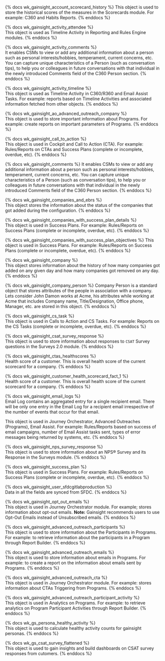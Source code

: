 {% docs wk_gainsight_account_scorecard_history %}
This object is used to store the historical scores of the measures in the Scorecards module. 
For example: C360 and Habits Reports.
{% enddocs %}

{% docs wk_gainsight_activity_attendee %}	 
This object is used as Timeline Activity in Reporting and Rules Engine modules. 
{% enddocs %}

{% docs wk_gainsight_activity_comments %}	
It enables CSMs to view or add any additional information about a person such as personal interests/hobbies, temperament, current concerns, etc. 
You can capture unique characteristics of a Person (such as conversation tips), to help you or colleagues in future conversations with that individual 
in the newly introduced Comments field of the C360 Person section.
{% enddocs %}

{% docs wk_gainsight_activity_timeline %}	 	 
This object is used as Timeline Activity in C360/R360 and Email Assist Tasks.
For example: reports based on Timeline Activities and associated information fetched from other objects.
{% enddocs %}

{% docs wk_gainsight_ao_advanced_outreach_company %}	 
This object is used to store important information about Programs. 
For example: create reports on important parameters of Programs.
{% enddocs %}

{% docs wk_gainsight_call_to_action %}	 
This object is used in Cockpit and Call to Action (CTA). 
For example: Rules/Reports on CTAs and Success Plans (complete or incomplete, overdue, etc).
{% enddocs %}

{% docs wk_gainsight_comments %}
It enables CSMs to view or add any additional information about a person such as personal interests/hobbies, temperament, current concerns, etc. 
You can capture unique characteristics of a Person (such as conversation tips), to help you or colleagues in future conversations with that individual 
in the newly introduced Comments field of the C360 Person section.
{% enddocs %}

{% docs wk_gainsight_companies_and_ebrs %}	 
This object stores the information about the status of the companies that got added during the configuration.
{% enddocs %}

{% docs wk_gainsight_companies_with_success_plan_details %}	 
This object is used in Success Plans. 
For example: Rules/Reports on Success Plans (complete or incomplete, overdue, etc).
{% enddocs %}

{% docs wk_gainsight_companies_with_success_plan_objectives %}
This object is used in Success Plans. 
For example: Rules/Reports on Success Plans (complete or incomplete, overdue, etc).
{% enddocs %}

{% docs wk_gainsight_company %}	      
This object stores information about the history of how many companies got added on any given day and how many companies got removed on any day.
{% enddocs %}

{% docs wk_gainsight_company_person %}
Company Person is a standard object that stores attributes of the people in association with a company. 
Lets consider John Damon works at Acme, his attributes while working at Acme that includes Company name, 
Title/Designation, Office phone, Manager, etc. are stored in this object.
{% enddocs %}

{% docs wk_gainsight_cs_task %}	 	   
This object is used in Calls to Action and CS Tasks. 
For example: Reports on the CS Tasks (complete or incomplete, overdue, etc).
{% enddocs %}

{% docs wk_gainsight_csat_survey_response %}	 	
This object is used to store information about responses to `CSAT` Survey questions in the Surveys 2.0 module.
{% enddocs %}

{% docs wk_gainsight_ctas_healthscores %}	 
Health score of a customer. This is overall health score of the current scorecard for a company.
{% enddocs %}

{% docs wk_gainsight_customer_health_scorecard_fact_1 %}	 	
Health score of a customer. This is overall health score of the current scorecard for a company.
{% enddocs %}

{% docs wk_gainsight_email_logs %}	
Email Log contains an aggregated entry for a single recipient email. 
There will be only one entry in the Email Log for a recipient email irrespective of the number of events that occur for that email.

This object is used in Journey Orchestrator, Advanced Outreaches (Programs), Email Assist. 
For example: Rules/Reports based on success of email campaigns, number of Email Assist tasks sent, types of error messages being returned by systems, etc.
{% enddocs %}

{% docs wk_gainsight_nps_survey_response %}	    
This object is used to store information about an NPS® Survey and its Response in the Surveys module. 
{% enddocs %}

{% docs wk_gainsight_success_plan %}	 	
This object is used in Success Plans. 
For example: Rules/Reports on Success Plans (complete or incomplete, overdue, etc).
{% enddocs %}

{% docs wk_gainsight_user_sfdcgitlabproduction %}	 
Data in all the fields are synced from SFDC.
{% enddocs %}


{% docs wk_gainsight_opt_out_emails %}	 
This object is used in Journey Orchestrator module. For example; stores information about opt-out emails.
**Note:** Gainsight recommends users to use Opt-Out Emails instead of Unsubscribed emails.
{% enddocs %}

{% docs wk_gainsight_advanced_outreach_participants %}	 
This object is used to store information about the Participants in Programs. 
For example: to retrieve information about the participants in a Program through Report Builder.
{% enddocs %}

{% docs wk_gainsight_advanced_outreach_emails %}	 
This object is used to store information about emails in Programs. 
For example: to create a report on the information about emails sent by Programs.
{% enddocs %}

{% docs wk_gainsight_advanced_outreach_cta %}	 
This object is used in Journey Orchestrator module. 
For example: stores information about CTAs Triggering from Programs.
{% enddocs %}

{% docs wk_gainsight_advanced_outreach_participant_activity %}	 
This object is used in Analytics on Programs. 
For example: to retrieve analytics on Program Participant Activities through Report Builder.
{% enddocs %}

{% docs wk_gs_persona_healthy_activity %}	 
This object is used to calculate healthy activity counts for gainsight personas. 
{% enddocs %}

{% docs wk_gs_csat_survey_flattened %}	 
This object is used to gain insights and build dashboards on CSAT survey responses from cutomers.
{% enddocs %}